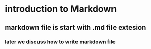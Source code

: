 # introduction to Markdown 
## markdown file is start with .md file extesion 

### later we discuss how to write markdown file 
